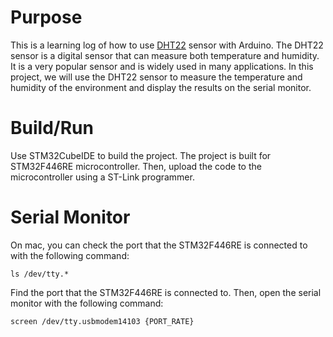 # Purpose
This is a learning log of how to use [DHT22](https://osoyoo.com/ja/2018/03/15/arduino-lesson-dht22-humidity-and-temperature-sensor/) sensor with Arduino. The DHT22 sensor is a digital sensor that can measure both temperature and humidity. It is a very popular sensor and is widely used in many applications. In this project, we will use the DHT22 sensor to measure the temperature and humidity of the environment and display the results on the serial monitor.

# Build/Run
Use STM32CubeIDE to build the project. 
The project is built for STM32F446RE microcontroller.
Then, upload the code to the microcontroller using a ST-Link programmer.

# Serial Monitor
On mac, you can check the port that the STM32F446RE is connected to with the following command:
```terminal
ls /dev/tty.*
```
Find the port that the STM32F446RE is connected to. 
Then, open the serial monitor with the following command:
```terminal
screen /dev/tty.usbmodem14103 {PORT_RATE}
```

